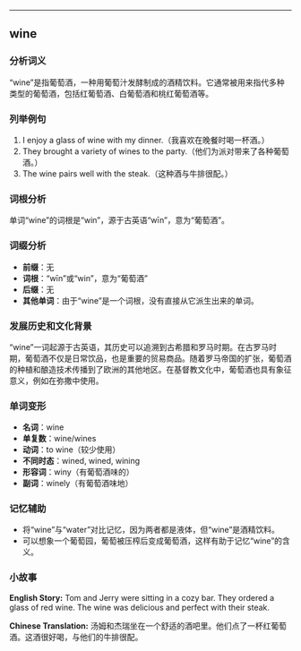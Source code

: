 
---------------
## wine
### 分析词义

“wine”是指葡萄酒，一种用葡萄汁发酵制成的酒精饮料。它通常被用来指代多种类型的葡萄酒，包括红葡萄酒、白葡萄酒和桃红葡萄酒等。

### 列举例句

1. I enjoy a glass of wine with my dinner.（我喜欢在晚餐时喝一杯酒。）
2. They brought a variety of wines to the party.（他们为派对带来了各种葡萄酒。）
3. The wine pairs well with the steak.（这种酒与牛排很配。）

### 词根分析

单词“wine”的词根是“win”，源于古英语“wīn”，意为“葡萄酒”。

### 词缀分析

- **前缀**：无
- **词根**：“wīn”或“win”，意为“葡萄酒”
- **后缀**：无
- **其他单词**：由于“wine”是一个词根，没有直接从它派生出来的单词。

### 发展历史和文化背景

“wine”一词起源于古英语，其历史可以追溯到古希腊和罗马时期。在古罗马时期，葡萄酒不仅是日常饮品，也是重要的贸易商品。随着罗马帝国的扩张，葡萄酒的种植和酿造技术传播到了欧洲的其他地区。在基督教文化中，葡萄酒也具有象征意义，例如在弥撒中使用。

### 单词变形

- **名词**：wine
- **单复数**：wine/wines
- **动词**：to wine（较少使用）
- **不同时态**：wined, wined, wining
- **形容词**：winy（有葡萄酒味的）
- **副词**：winely（有葡萄酒味地）

### 记忆辅助

- 将“wine”与“water”对比记忆，因为两者都是液体，但“wine”是酒精饮料。
- 可以想象一个葡萄园，葡萄被压榨后变成葡萄酒，这样有助于记忆“wine”的含义。

### 小故事

**English Story:**
Tom and Jerry were sitting in a cozy bar. They ordered a glass of red wine. The wine was delicious and perfect with their steak.

**Chinese Translation:**
汤姆和杰瑞坐在一个舒适的酒吧里。他们点了一杯红葡萄酒。这酒很好喝，与他们的牛排很配。

